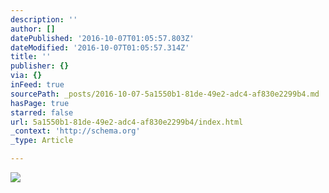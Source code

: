 ```yaml
---
description: ''
author: []
datePublished: '2016-10-07T01:05:57.803Z'
dateModified: '2016-10-07T01:05:57.314Z'
title: ''
publisher: {}
via: {}
inFeed: true
sourcePath: _posts/2016-10-07-5a1550b1-81de-49e2-adc4-af830e2299b4.md
hasPage: true
starred: false
url: 5a1550b1-81de-49e2-adc4-af830e2299b4/index.html
_context: 'http://schema.org'
_type: Article

---
```

![](https://the-grid-user-content.s3-us-west-2.amazonaws.com/3b050caa-e86c-4162-a0f4-aa3d9ad85bce.jpg)